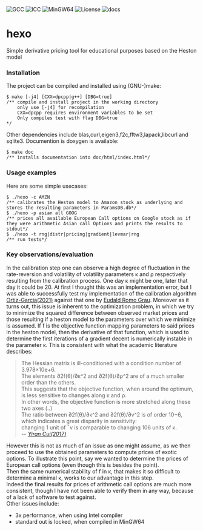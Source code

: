 
![GCC](https://img.shields.io/static/v1?logo=github&label=GCC11&message=passing&color=Blue)
![ICC](https://img.shields.io/static/v1?logo=github&label=ICC&message=passing&color=Blue)
![MinGW64](https://img.shields.io/static/v1?logo=github&label=MinGW64&message=passing&color=Blue)
![License](https://img.shields.io/static/v1?label=License&message=MPLv2&color=blue)
![docs](https://img.shields.io/static/v1?label=docs&message=doxygen&color=green)

hexo
===============================================
Simple derivative pricing tool for educational purposes based on the Heston model
### Installation
The project can be compiled and installed using (GNU-)make:
```
$ make [-j4] [CXX=dpcpp|g++] [DBG=true]
/** compile and install project in the working directory
    only use [-j4] for recompilation
    CXX=dpcpp requires environment variables to be set
    Only compiles test with flag DBG=true
*/
```
Other dependencies include blas,curl,eigen3,f2c,fftw3,lapack,libcurl and sqlite3.
Documention is doxygen is available:
```
$ make doc
/** installs documentation into doc/html/index.html*/
```
### Usage examples
Here are some simple usecases:
```
$ ./hexo -c AMZN
/** calibrates the Heston model to Amazon stock as underlying and stores the resulting parameters in ParamsDB.db*/
$ ./hexo -p asian all GOOG
/** prices all available European Call options on Google stock as if they were arithmetic Asian call Options and prints the results to stdout*/
$ ./hexo -t rng|distr|pricing|gradient|levmar|rng
/** run tests*/
```
### Key observations/evaluation
In the calibration step one can observe a high degree of fluctuation in the rate-reversion and volatility of volatility parameters κ and ρ respectively resulting from the calibration process. One day κ might be one, later that day it could be 20. At first I thought this was an implementation error, but I was able to successfully test my implementation of the calibration algorithm [Ortiz-Garcia(2021)](https://www.mdpi.com/2227-7390/9/5/529/pdf) against that one by [Eudald Romo Grau](https://github.com/eudaldrg/SWIFTOptionCalibration). Moreover as it turns out, this issue is inherent to the optimization problem, in which we try to minimize the squared difference between observed market prices and those resulting if a heston model to the parameters over which we minimize is assumed. If f is the objective function mapping parameters to said prices in the heston model, then the derivative of that function, which is used to determine the first iterations of a gradient decent is numerically instable in the parameter κ. This is consistent with what the academic literature describes:  

> The Hessian matrix is ill-conditioned with a condition number of 3.978×10e+6.  
> The elements ∂2f(θ)/∂κ^2 and ∂2f(θ)/∂ρ^2 are of a much smaller order than the others.  
> This suggests that the objective function, when around the optimum, is less sensitive to changes along κ and ρ.  
> In other words, the objective function is more stretched along these two axes (..)  
> The ratio between ∂2f(θ)/∂κ^2 and ∂2f(θ)/∂v^2 is of order 10−6, which indicates a great disparity in sensitivity:  
> changing 1 unit of ¯v is comparable to changing 106 units of κ.  
>-- <cite>[Yiran Cui(2017)](https://arxiv.org/pdf/1511.08718.pdf)</cite> 

However this is not as much of an issue as one might assume, as we then proceed to use the obtained parameters to compute prices of exotic options.
To illustrate this point, say we wanted to determine the prices of European call options (even though this is besides the point).  
Then the same numerical stability of f in κ, that makes it so difficult to determine a minimal κ, works to our advantage in this step.  
Indeed the final results for prices of arithmetic call options are much more consistent, though I have not been able to verify them in any way, because of a lack of software to test against.  
Other issues include:
- 3x performance, when using Intel compiler
- standard out is locked, when compiled in MinGW64
